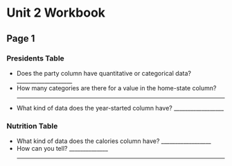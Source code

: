 # Unit 2 Workbook

## Page 1

### Presidents Table
 - Does the party column have
   quantitative or categorical
   data?  ____________________
 - How many categories are there for
   a value in the home-state column?
   ________________
 - What kind of data does the year-started
   column have?  __________________

### Nutrition Table
 - What kind of data does the calories
   column have?  __________________
 - How can you tell? ______________
   ________________________________

